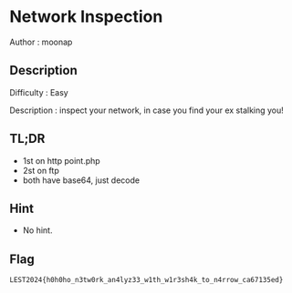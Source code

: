 # Network Inspection

Author : moonap

## Description

Difficulty : Easy

Description : inspect your network, in case you find your ex stalking you!

## TL;DR

- 1st on http point.php
- 2st on ftp
- both have base64, just decode

## Hint 

- No hint.

## Flag

```
LEST2024{h0h0ho_n3tw0rk_an4lyz33_w1th_w1r3sh4k_to_n4rrow_ca67135ed}
```
